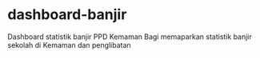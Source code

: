 # dashboard-banjir
Dashboard statistik banjir PPD Kemaman
Bagi memaparkan statistik banjir sekolah di Kemaman dan penglibatan
